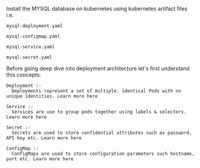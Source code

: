 
 Install the MYSQL database on kubernetes using kubernetes artifact files  i.e. 
 
    mysql-deployment.yaml 

    mysql-configmap.yaml

    mysql-service.yaml

    mysql-secret.yaml 
   
Before going deep dive into deployment architecture let's first understand this concepts.

    Deployment :-
      Deployments represent a set of multiple, identical Pods with no unique identities. Learn more here

    Service :-
      Services are use to group pods together using labels & selectors. Learn more here

    Secret :- 
      Secrets are used to store confidential attributes such as password, API key etc. Learn more here

    ConfigMap :- 
      ConfigMaps are used to store configuration parameters such hostname, port etc. Learn more here
      
  
  




     
 

